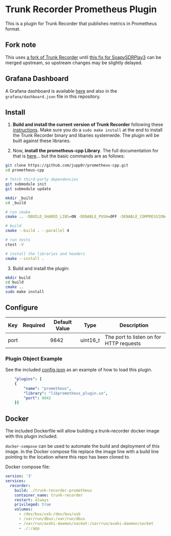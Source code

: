 # Trunk Recorder Prometheus Plugin

This is a plugin for Trunk Recorder that publishes metrics in Prometheus format.

## Fork note

This uses [a fork of Trunk Recorder](https://github.com/USA-RedDragon/trunk-recorder/tree/main) until [this fix for SoapySDRPlay3](https://github.com/robotastic/trunk-recorder/pull/853) can be merged upstream, so upstream changes may be slightly delayed.

## Grafana Dashboard

A Grafana dashboard is available [here](https://grafana.com/grafana/dashboards/19959) and also in the `grafana/dashboard.json` file in this repository.

## Install

1. **Build and install the current version of Trunk Recorder** following these [instructions](https://github.com/robotastic/trunk-recorder/blob/master/docs/INSTALL-LINUX.md). Make sure you do a `sudo make install` at the end to install the Trunk Recorder binary and libaries systemwide. The plugin will be built against these libraries.

1. Now, **install the prometheus-cpp Library**. The full documentation for that is [here](https://github.com/jupp0r/prometheus-cpp)... but the basic commands are as follows:

```bash
git clone https://github.com/jupp0r/prometheus-cpp.git
cd prometheus-cpp

# fetch third-party dependencies
git submodule init
git submodule update

mkdir _build
cd _build

# run cmake
cmake .. -DBUILD_SHARED_LIBS=ON -DENABLE_PUSH=OFF -DENABLE_COMPRESSION=OFF

# build
cmake --build . --parallel 4

# run tests
ctest -V

# install the libraries and headers
cmake --install .
```

3. Build and install the plugin:

```bash
mkdir build
cd build
cmake ..
sudo make install
```

## Configure

| Key       | Required | Default Value | Type     | Description                                                  |
| --------- | :------: | ------------- | -------- | ------------------------------------------------------------ |
| port      |          | 9842          | uint16_t | The port to listen on for HTTP requests                      |

### Plugin Object Example

See the included [config.json](./config.json) as an example of how to load this plugin.

```yaml
    "plugins": [
    {
        "name": "prometheus",
        "library": "libprometheus_plugin.so",
        "port": 9842
    }]
```

## Docker

The included Dockerfile will allow buliding a trunk-recorder docker image with this plugin included.

`docker-compose` can be used to automate the build and deployment of this image. In the Docker compose file replace the image line with a build line pointing to the location where this repo has been cloned to.

Docker compose file:

```yaml
version: '3'
services:
  recorder:
    build: ./trunk-recorder-prometheus
    container_name: trunk-recorder
    restart: always
    privileged: true
    volumes:
      - /dev/bus/usb:/dev/bus/usb
      - /var/run/dbus:/var/run/dbus
      - /var/run/avahi-daemon/socket:/var/run/avahi-daemon/socket
      - ./:/app
```

